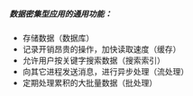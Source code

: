 ##### 数据密集型应用的通用功能：

- 存储数据（数据库）
- 记录开销昂贵的操作，加快读取速度（缓存）
- 允许用户按关键字搜索数据（搜索索引）
- 向其它进程发送消息，进行异步处理（流处理）
- 定期处理累积的大批量数据（批处理）

